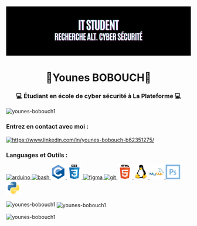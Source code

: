 ![logo](https://github.com/younes-bobouch1/younes-bobouch1/blob/main/cyber.jpg)
<h1 align="center">🌟Younes BOBOUCH🌟</h1>
<h3 align="center">💻 Étudiant en école de cyber sécurité à La Plateforme 💻</h3>

<p align="left"> <img src="https://komarev.com/ghpvc/?username=younes-bobouch1&label=Profile%20views&color=0e75b6&style=flat" alt="younes-bobouch1" /> </p>

<h3 align="left">Entrez en contact avec moi :</h3>
<p align="left">
<a href="https://linkedin.com/in/https://www.linkedin.com/in/younes-bobouch-b62351275/" target="blank"><img align="center" src="https://raw.githubusercontent.com/rahuldkjain/github-profile-readme-generator/master/src/images/icons/Social/linked-in-alt.svg" alt="https://www.linkedin.com/in/younes-bobouch-b62351275/" height="30" width="40" /></a>
</p>

<h3 align="left">Languages et Outils :</h3>
<p align="left"> <a href="https://www.arduino.cc/" target="_blank" rel="noreferrer"> <img src="https://cdn.worldvectorlogo.com/logos/arduino-1.svg" alt="arduino" width="40" height="40"/> </a> <a href="https://www.gnu.org/software/bash/" target="_blank" rel="noreferrer"> <img src="https://www.vectorlogo.zone/logos/gnu_bash/gnu_bash-icon.svg" alt="bash" width="40" height="40"/> </a> <a href="https://www.cprogramming.com/" target="_blank" rel="noreferrer"> <img src="https://raw.githubusercontent.com/devicons/devicon/master/icons/c/c-original.svg" alt="c" width="40" height="40"/> </a> <a href="https://www.w3schools.com/css/" target="_blank" rel="noreferrer"> <img src="https://raw.githubusercontent.com/devicons/devicon/master/icons/css3/css3-original-wordmark.svg" alt="css3" width="40" height="40"/> </a> <a href="https://www.figma.com/" target="_blank" rel="noreferrer"> <img src="https://www.vectorlogo.zone/logos/figma/figma-icon.svg" alt="figma" width="40" height="40"/> </a> <a href="https://git-scm.com/" target="_blank" rel="noreferrer"> <img src="https://www.vectorlogo.zone/logos/git-scm/git-scm-icon.svg" alt="git" width="40" height="40"/> </a> <a href="https://www.w3.org/html/" target="_blank" rel="noreferrer"> <img src="https://raw.githubusercontent.com/devicons/devicon/master/icons/html5/html5-original-wordmark.svg" alt="html5" width="40" height="40"/> </a> <a href="https://www.linux.org/" target="_blank" rel="noreferrer"> <img src="https://raw.githubusercontent.com/devicons/devicon/master/icons/linux/linux-original.svg" alt="linux" width="40" height="40"/> </a> <a href="https://www.mysql.com/" target="_blank" rel="noreferrer"> <img src="https://raw.githubusercontent.com/devicons/devicon/master/icons/mysql/mysql-original-wordmark.svg" alt="mysql" width="40" height="40"/> </a> <a href="https://www.photoshop.com/en" target="_blank" rel="noreferrer"> <img src="https://raw.githubusercontent.com/devicons/devicon/master/icons/photoshop/photoshop-line.svg" alt="photoshop" width="40" height="40"/> </a> <a href="https://www.python.org" target="_blank" rel="noreferrer"> <img src="https://raw.githubusercontent.com/devicons/devicon/master/icons/python/python-original.svg" alt="python" width="40" height="40"/> </a> </p>

<p><img align="left" src="https://github-readme-stats.vercel.app/api/top-langs?username=younes-bobouch1&show_icons=true&locale=en&layout=compact" alt="younes-bobouch1" /></p>

<p>&nbsp;<img align="center" src="https://github-readme-stats.vercel.app/api?username=younes-bobouch1&show_icons=true&locale=en" alt="younes-bobouch1" /></p>

<p><img align="center" src="https://github-readme-streak-stats.herokuapp.com/?user=younes-bobouch1&" alt="younes-bobouch1" /></p>

